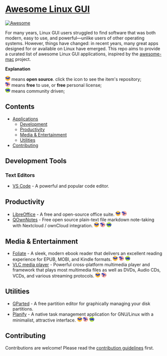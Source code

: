 # [Awesome Linux GUI](https://com3dian.github.io/awesome-linux-gui/)

[![Awesome](https://awesome.re/badge.svg)](https://awesome.re)

For many years, Linux GUI users struggled to find software that was both modern, easy to use, and powerful—unlike users of other operating systems. However, things have changed: in recent years, many great apps designed for or available on Linux have emerged. This repo aims to provide a curated list of awesome Linux GUI applications, inspired by the [awesome-mac](https://github.com/jaywcjlove/awesome-mac?tab=readme-ov-file#ebooks) project.

**Explanation**

<img src="icons/bat.png" height="16"/> means **open source**. click the icon to see the item's repository;\
<img src="icons/crow.png" height="16"/> means **free** to use, or **free** personal license;\
<img src="icons/rhino.png" height="16"/> means community driven;


## Contents

- [Applications](#applications)
  - [Development](#development)
  - [Productivity](#productivity)
  - [Media & Entertainment](#Media&Entertainment)
  - [Utilities](#utilities)
- [Contributing](#contributing)

## Development Tools

### Text Editors

* [VS Code](https://code.visualstudio.com/) - A powerful and popular code editor.

## Productivity

* [LibreOffice](https://www.libreoffice.org/) - A free and open-source office suite. <img src="icons/bat.png" height="16"/> <img src="icons/crow.png" height="16"/>
* [QOwnNotes](https://www.qownnotes.org/) -  Free open source plain-text file markdown note-taking with Nextcloud / ownCloud integration. <img src="icons/bat.png" height="16"/> <img src="icons/crow.png" height="16"/> <img src="icons/rhino.png" height="16"/>

## Media & Entertainment

* [Foliate](https://johnfactotum.github.io/foliate/) - A sleek, modern ebook reader that delivers an excellent reading experience for EPUB, MOBI, and Kindle formats. <img src="icons/bat.png" height="16"/> <img src="icons/crow.png" height="16"/> <img src="icons/rhino.png" height="16"/> 
* [VLC media player](https://www.videolan.org/vlc/) - Powerful cross-platform multimedia player and framework that plays most multimedia files as well as DVDs, Audio CDs, VCDs, and various streaming protocols. <img src="icons/bat.png" height="16"/> <img src="icons/crow.png" height="16"/>

## Utilities

* [GParted](https://gparted.org/) - A free partition editor for graphically managing your disk partitions.
* [Planify](https://useplanify.com/whats-new/) - A native task management application for GNU/Linux with a minimalist, attractive interface. <img src="icons/bat.png" height="16"/> <img src="icons/crow.png" height="16"/> <img src="icons/rhino.png" height="16"/> 

## Contributing

Contributions are welcome! Please read the [contribution guidelines](CONTRIBUTING.md) first.

[OSS Icon]: icons/bat.png
[Freeware Icon]: icons/crow.png
[community-driven-icon]: icons/rhino.png